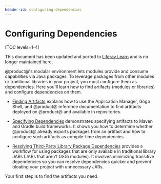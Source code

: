 ```yaml
---
header-id: configuring-dependencies
---
```


# Configuring Dependencies

[TOC levels=1-4]

<aside class="alert alert-info">
  <span class="wysiwyg-color-blue120"> This document has been updated and ported to <a href="https://learn.liferay.com/dxp/latest/en/liferay-internals/fundamentals/configuring-dependencies/configuring-dependencies.html">Liferay Learn</a> and is no longer maintained here.</span>
</aside>

@product@'s modular environment lets modules provide and consume capabilities
via Java packages. To leverage packages from other modules or traditional
libraries in your project, you must configure them as dependencies. Here you'll
learn how to find artifacts (modules or libraries) and configure dependencies on
them.

-   [Finding Artifacts](/docs/7-2/customization/-/knowledge_base/c/finding-artifacts)
    explains how to use the Application Manager, Gogo Shell, and @product@
    reference documentation to find artifacts deployed on @product@ and
    available in repositories.

-   [Specifying Dependencies](/docs/7-2/customization/-/knowledge_base/c/specifying-dependencies)
    demonstrates specifying artifacts to Maven and Gradle build frameworks. It
    shows you how to determine whether @product@ already exports packages from
    an artifact and how to configure such artifacts as compile-time
    dependencies.

-   [Resolving Third-Party Library Package Dependencies](/docs/7-2/customization/-/knowledge_base/c/adding-third-party-libraries-to-a-module)
    provides a workflow for using packages that are only available in
    traditional library JARs (JARs that aren't OSGi modules). It involves
    minimizing transitive dependencies so you can resolve dependencies quicker
    and prevent bloating your project with unnecessary JARs.

Your first step is to find the artifacts you need.
